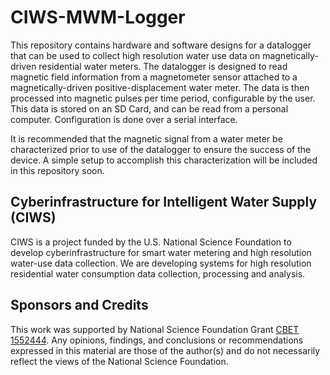 # CIWS-MWM-Logger

This repository contains hardware and software designs for a datalogger that can be used to collect high resolution water use data on magnetically-driven residential water meters. The datalogger is designed to read magnetic field information from a magnetometer sensor attached to a magnetically-driven positive-displacement water meter. The data is then processed into magnetic pulses per time period, configurable by the user. This data is stored on an SD Card, and can be read from a personal computer. Configuration is done over a serial interface.

It is recommended that the magnetic signal from a water meter be characterized prior to use of the datalogger to ensure the success of the device. A simple setup to accomplish this characterization will be included in this repository soon.

## Cyberinfrastructure for Intelligent Water Supply (CIWS) 

CIWS is a project funded by the U.S. National Science Foundation to develop cyberinfrastructure for smart water metering and high resolution water-use data collection. We are developing systems for high resolution residential water consumption data collection, processing and analysis.

## Sponsors and Credits

This work was supported by National Science Foundation Grant [CBET 1552444](https://www.nsf.gov/awardsearch/showAward?AWD_ID=1552444). Any opinions, findings, and conclusions or recommendations expressed in this material are those of the author(s) and do not necessarily reflect the views of the National Science Foundation.
